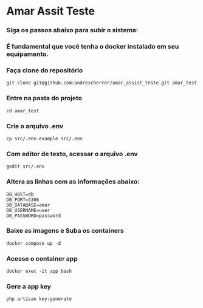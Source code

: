 # Amar Assit Teste

### Siga os passos abaixo para subir o sistema:
### É fundamental que você tenha o docker instalado em seu equipamento.


### Faça clone do repositório
```
git clone git@github.com:andrescherrer/amar_assist_teste.git amar_test
```

### Entre na pasta do projeto
```
cd amar_test
```

### Crie o arquivo .env
```
cp src/.env.example src/.env 
```

### Com editor de texto, acessar o arquivo .env
```
gedit src/.env
```

### Altera as linhas com as informações abaixo:
```
DB_HOST=db
DB_PORT=3306
DB_DATABASE=amar
DB_USERNAME=user
DB_PASSWORD=password
```

### Baixe as imagens e Suba os containers
```
docker compose up -d
```

### Acesse o container app
```
docker exec -it app bash
```

### Gere a app key
```
php artisan key:generate 
```

